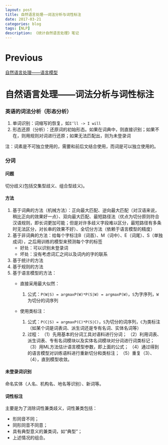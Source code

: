 ```yaml
--- 
layout: post 
title: 自然语言处理——词法分析与词性标注
date: 2017-03-21 
categories: blog 
tags: [NLP] 
description: 《统计自然语言处理》笔记
--- 
```


# Previous

[自然语言处理——语言模型]()


# 自然语言处理——词法分析与词性标注

### 英语的词法分析（形态分析）

1. 单词识别：词缩写的恢复，如`I’ll -> I will`
2. 形态还原（分析）：还原词的初始形态。如果在词典中，则直接识别；如果不在，则用规则对词进行还原；如果无法匹配出，则为未登录词


注：词素是不可独立使用的，需要和前后文结合使用，而词是可以独立使用的。

### 分词

#### 问题

切分歧义(包括交集型歧义、组合型歧义)。

#### 方法

1. 基于词典的方法（机械方法）：正向最大匹配、逆向最大匹配（对汉语来说，稍比正向的效果好一点）、双向最大匹配、最短路径法（优点为切分原则符合汉语规则，即长词更加可能；但是对许多歧义字段难以区分，最短路径有多条时无法区分，对长串的效果不好）、全切分方法（依赖于语言模型的精度）
2. 基于非词典的方法：给每个字标注B（词首）、M（词中）、E（词尾）、S（单独成词），之后用训练的模型来预测每个字的标签
    * 好处：可以识别未登录词
    * 坏处：没有考虑词汇之间以及词内的字的联系
3. 基于统计的方法
4. 基于规则的方法
5. 基于语言模型的方法：
	* 直接采用最大似然：
		1. 公式：`P(W|S) = argmaxP(W)*P(S|W) = argmaxP(W)`，`S`为字序列，`W`为切分的词序列

	* 使用类标注：
		1. 公式：`P(C|S) = argmaxP(C)*P(S|C)`，`S`为切分的词序列，`C`为类标注（如某个词是词表词、派生词还是专有名词、实体名词等）
		2. 过程：
		（1）先用基本的分词工具对语料进行分词；
		（2）利用词表、派生词表、专有名词模块以及实体名词模块对分词进行词类标记；
		（3）用ML方法估计语言模型参数，即上面的公式；
		（4）通过得到的语言模型对训练语料进行重新切分和类标注；
		（5）重复（3）、（4），直到模型收敛。

#### 未登录词识别

命名实体（人名、机构名、地名等识别）、新词等。

#### 词性标注

主要是为了消除词性兼类歧义，词性兼类包括：

* 形同音不同；
* 同形同音不同意；
* 具有典型意义的兼类词，如“典型”；
* 上述情况的组合。
